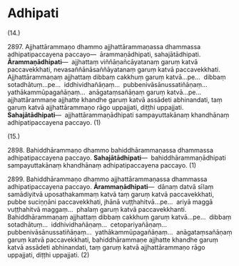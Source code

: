 

# Adhipati






(14.)

2897\. Ajjhattārammaṇo dhammo ajjhattārammaṇassa dhammassa adhipatipaccayena paccayo—  ārammaṇādhipati, sahajātādhipati. **Ārammaṇādhipati**—  ajjhattaṃ viññāṇañcāyatanaṃ garuṃ katvā paccavekkhati, nevasaññānāsaññāyatanaṃ garuṃ katvā paccavekkhati. Ajjhattārammaṇaṃ ajjhattaṃ dibbaṃ cakkhuṃ garuṃ katvā…pe…  dibbaṃ sotadhātuṃ…pe…  iddhividhañāṇaṃ…  pubbenivāsānussatiñāṇaṃ…  yathākammūpagañāṇaṃ…  anāgataṃsañāṇaṃ garuṃ katvā…pe…  ajjhattārammaṇe ajjhatte khandhe garuṃ katvā assādeti abhinandati, taṃ garuṃ katvā ajjhattārammaṇo rāgo uppajjati, diṭṭhi uppajjati. **Sahajātādhipati**—  ajjhattārammaṇādhipati sampayuttakānaṃ khandhānaṃ adhipatipaccayena paccayo. (1)

(15.)

2898\. Bahiddhārammaṇo dhammo bahiddhārammaṇassa dhammassa adhipatipaccayena paccayo. **Sahajātādhipati**—  bahiddhārammaṇādhipati sampayuttakānaṃ khandhānaṃ adhipatipaccayena paccayo. (1)

2899\. Bahiddhārammaṇo dhammo ajjhattārammaṇassa dhammassa adhipatipaccayena paccayo. **Ārammaṇādhipati**—  dānaṃ datvā sīlaṃ samādiyitvā uposathakammaṃ katvā taṃ garuṃ katvā paccavekkhati, pubbe suciṇṇāni paccavekkhati, jhānā vuṭṭhahitvā…pe…  ariyā maggā vuṭṭhahitvā maggaṃ…  phalaṃ garuṃ katvā paccavekkhanti. Bahiddhārammaṇaṃ ajjhattaṃ dibbaṃ cakkhuṃ garuṃ katvā…pe…  dibbaṃ sotadhātuṃ…  iddhividhañāṇaṃ…  cetopariyañāṇaṃ…  pubbenivāsānussatiñāṇaṃ…  yathākammūpagañāṇaṃ…  anāgataṃsañāṇaṃ garuṃ katvā paccavekkhati, bahiddhārammaṇe ajjhatte khandhe garuṃ katvā assādeti abhinandati, taṃ garuṃ katvā ajjhattārammaṇo rāgo uppajjati, diṭṭhi uppajjati. (2)



